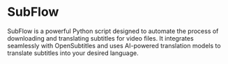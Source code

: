 # SubFlow
SubFlow is a powerful Python script designed to automate the process of downloading and translating subtitles for video files. It integrates seamlessly with OpenSubtitles and uses AI-powered translation models to translate subtitles into your desired language.
